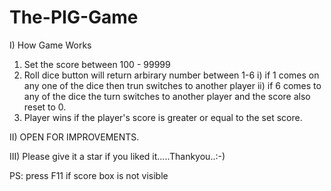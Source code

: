 # The-PIG-Game

I) How Game Works

  1) Set the score between 100 - 99999
  2) Roll dice button will return arbirary number between 1-6
      i) if 1 comes on any one of the dice then trun switches to another player
      ii)  if 6 comes to any of the dice the turn switches to another player and the score also reset to 0.
  3) Player wins if the player's score is greater or equal to the set score.
  
 II) OPEN FOR IMPROVEMENTS.
 
 III) Please give it a star if you liked it.....Thankyou..:-)
 
 PS: press F11 if score box is not visible

